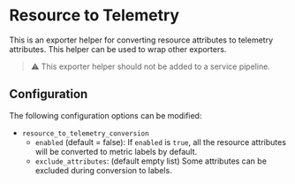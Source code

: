 # Resource to Telemetry

This is an exporter helper for converting resource attributes to telemetry attributes.
This helper can be used to wrap other exporters.

> :warning: This exporter helper should not be added to a service pipeline.

## Configuration

The following configuration options can be modified:

- `resource_to_telemetry_conversion`
    - `enabled` (default = false): If `enabled` is `true`, all the resource attributes will be converted to metric labels by default.
    - `exclude_attributes`: (default empty list) Some attributes can be excluded during conversion to labels.